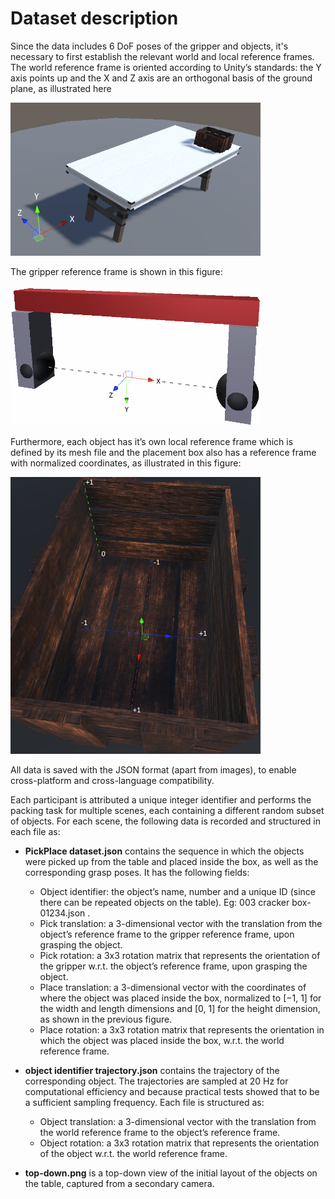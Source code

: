 # Dataset description
Since the data includes 6 DoF poses of the gripper and objects, it's necessary to first establish the relevant world and local reference frames. The world reference frame is oriented according to Unity’s standards: the Y axis points up and the X and Z axis are an orthogonal basis of the ground plane, as illustrated here

<img src="world_axis.png" width="400">

The gripper reference frame is shown in this figure:

<img src="gripper_axis.png" width="400">

Furthermore, each object has it’s own local reference frame which is defined by its mesh file and the placement box also has a reference frame with normalized coordinates, as illustrated in this figure:

<img src="box_axis_labeled.png" width="400">

All data is saved with the JSON format (apart from images), to enable cross-platform and cross-language compatibility. 

Each participant is attributed a unique integer identifier and performs the packing task for multiple scenes, each containing a different random subset of objects. For each scene, the following data is recorded and structured in each file as: 
- **PickPlace dataset.json** contains the sequence in which the objects were picked up from the table and placed inside the box, as well as the corresponding grasp poses. It has the following fields:
   * Object identifier: the object’s name, number and a unique ID (since there can be repeated objects on the table). Eg: 003 cracker box-01234.json .
   * Pick translation: a 3-dimensional vector with the translation from the object’s reference frame to the gripper reference frame, upon grasping the object.
   * Pick rotation: a 3x3 rotation matrix that represents the orientation of the gripper w.r.t. the object’s reference frame, upon grasping the object.
   * Place translation: a 3-dimensional vector with the coordinates of where the object was placed inside the box, normalized to [−1, 1] for the width and length dimensions and [0, 1] for the height dimension, as shown in the previous figure.
   * Place rotation: a 3x3 rotation matrix that represents the orientation in which the object was placed inside the box, w.r.t. the world reference frame.

- **object identifier trajectory.json** contains the trajectory of the corresponding object. The trajectories are sampled at 20 Hz for computational efficiency and because practical tests showed that to be a sufficient sampling frequency. Each file is structured as:
   * Object translation: a 3-dimensional vector with the translation from the world reference frame to the object’s reference frame.
   * Object rotation: a 3x3 rotation matrix that represents the orientation of the object w.r.t. the world reference frame.
 
- **top-down.png** is a top-down view of the initial layout of the objects on the table, captured from a secondary camera.

